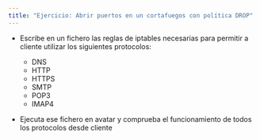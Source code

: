 ```yaml
---
title: "Ejercicio: Abrir puertos en un cortafuegos con política DROP"
---
```


* Escribe en un fichero las reglas de iptables necesarias para permitir a cliente utilizar los siguientes protocolos:
          
    * DNS
    * HTTP
    * HTTPS
    * SMTP
    * POP3
    * IMAP4
          
* Ejecuta ese fichero en avatar y comprueba el funcionamiento de todos los protocolos desde cliente
